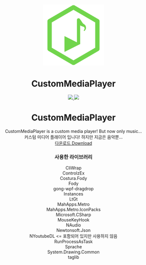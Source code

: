 <div align="center">  
  <a href="https://github.com/Cardroid/CustomMediaPlayer">
    <img alt="CustomMediaPlayer" width="200" heigth="200" src="https://github.com/Cardroid/CustomMediaPlayer/blob/master/IconCustomMusicPlayer.png?raw=true">
  </a>
  <h1>CustomMediaPlayer</h1>
  <a href="https://github.com/Cardroid/CustomMediaPlayer/releases/latest">
    <img src="https://img.shields.io/github/v/release/Cardroid/CustomMediaPlayer">
  </a>
    <a href="https://github.com/Cardroid/CustomMediaPlayer/releases/latest">
    <img src="https://img.shields.io/github/downloads/Cardroid/CustomMediaPlayer/total">
  </a>
    <br />

# CustomMediaPlayer
CustomMediaPlayer is a custom media player! But now only music...<br/>
커스텀 미디어 플래이어 입니다! 하지만 지금은 음악뿐...<br/>
[다운로드 Download](https://github.com/Cardroid/CustomMediaPlayer/releases/latest)

### 사용한 라이브러리
CliWrap<br/>
ControlzEx<br/>
Costura.Fody<br/>
Fody<br/>
gong-wpf-dragdrop<br/>
Instances<br/>
LtGt<br/>
MahApps.Metro<br/>
MahApps.Metro.IconPacks<br/>
Microsoft.CSharp<br/>
MouseKeyHook<br/>
NAudio<br/>
Newtonsoft.Json<br/>
NYoutubeDL <= 포함되어 있지만 사용하지 않음<br/>
RunProcessAsTask<br/>
Sprache<br/>
System.Drawing.Common<br/>
taglib<br/>
</div>
